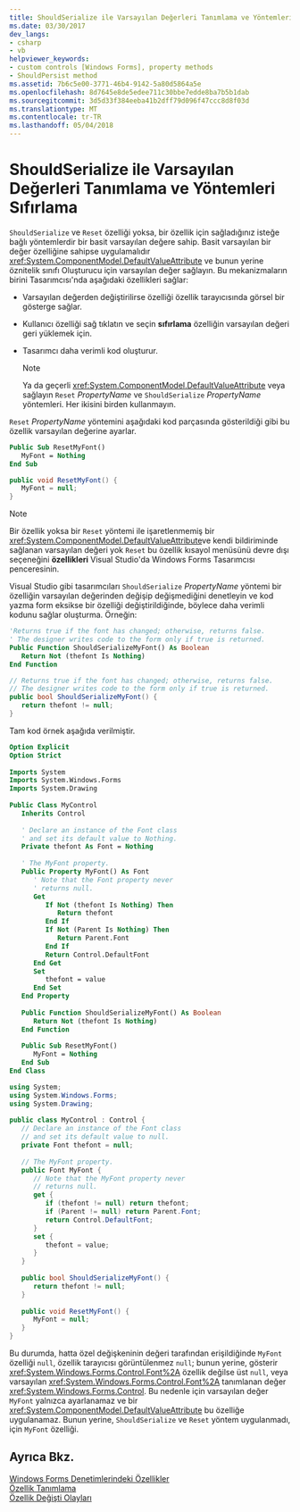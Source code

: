 ```yaml
---
title: ShouldSerialize ile Varsayılan Değerleri Tanımlama ve Yöntemleri Sıfırlama
ms.date: 03/30/2017
dev_langs:
- csharp
- vb
helpviewer_keywords:
- custom controls [Windows Forms], property methods
- ShouldPersist method
ms.assetid: 7b6c5e00-3771-46b4-9142-5a80d5864a5e
ms.openlocfilehash: 8d7645e8de5edee711c30bbe7edde8ba7b5b1dab
ms.sourcegitcommit: 3d5d33f384eeba41b2dff79d096f47ccc8d8f03d
ms.translationtype: MT
ms.contentlocale: tr-TR
ms.lasthandoff: 05/04/2018
---
```

# <a name="defining-default-values-with-the-shouldserialize-and-reset-methods"></a>ShouldSerialize ile Varsayılan Değerleri Tanımlama ve Yöntemleri Sıfırlama
`ShouldSerialize` ve `Reset` özelliği yoksa, bir özellik için sağladığınız isteğe bağlı yöntemlerdir bir basit varsayılan değere sahip. Basit varsayılan bir değer özelliğine sahipse uygulamalıdır <xref:System.ComponentModel.DefaultValueAttribute> ve bunun yerine öznitelik sınıfı Oluşturucu için varsayılan değer sağlayın. Bu mekanizmaların birini Tasarımcısı'nda aşağıdaki özellikleri sağlar:  
  
-   Varsayılan değerden değiştirilirse özelliği özellik tarayıcısında görsel bir gösterge sağlar.  
  
-   Kullanıcı özelliği sağ tıklatın ve seçin **sıfırlama** özelliğin varsayılan değeri geri yüklemek için.  
  
-   Tasarımcı daha verimli kod oluşturur.  
  
    > [!NOTE]
    >  Ya da geçerli <xref:System.ComponentModel.DefaultValueAttribute> veya sağlayın `Reset` *PropertyName* ve `ShouldSerialize` *PropertyName* yöntemleri. Her ikisini birden kullanmayın.  
  
 `Reset` *PropertyName* yöntemini aşağıdaki kod parçasında gösterildiği gibi bu özellik varsayılan değerine ayarlar.  
  
```vb  
Public Sub ResetMyFont()  
   MyFont = Nothing  
End Sub  
```  
  
```csharp  
public void ResetMyFont() {  
   MyFont = null;  
}  
```  
  
> [!NOTE]
>  Bir özellik yoksa bir `Reset` yöntemi ile işaretlenmemiş bir <xref:System.ComponentModel.DefaultValueAttribute>ve kendi bildiriminde sağlanan varsayılan değeri yok `Reset` bu özellik kısayol menüsünü devre dışı seçeneğini **özellikleri** Visual Studio'da Windows Forms Tasarımcısı penceresinin.  
  
 Visual Studio gibi tasarımcıları `ShouldSerialize` *PropertyName* yöntemi bir özelliğin varsayılan değerinden değişip değişmediğini denetleyin ve kod yazma form eksikse bir özelliği değiştirildiğinde, böylece daha verimli kodunu sağlar oluşturma. Örneğin:  
  
```vb  
'Returns true if the font has changed; otherwise, returns false.  
' The designer writes code to the form only if true is returned.  
Public Function ShouldSerializeMyFont() As Boolean  
   Return Not (thefont Is Nothing)  
End Function  
```  
  
```csharp  
// Returns true if the font has changed; otherwise, returns false.  
// The designer writes code to the form only if true is returned.  
public bool ShouldSerializeMyFont() {  
   return thefont != null;  
}  
```  
  
 Tam kod örnek aşağıda verilmiştir.  
  
```vb  
Option Explicit  
Option Strict  
  
Imports System  
Imports System.Windows.Forms  
Imports System.Drawing  
  
Public Class MyControl  
   Inherits Control  
  
   ' Declare an instance of the Font class  
   ' and set its default value to Nothing.  
   Private thefont As Font = Nothing  
  
   ' The MyFont property.   
   Public Property MyFont() As Font  
      ' Note that the Font property never  
      ' returns null.  
      Get  
         If Not (thefont Is Nothing) Then  
            Return thefont  
         End If  
         If Not (Parent Is Nothing) Then  
            Return Parent.Font  
         End If  
         Return Control.DefaultFont  
      End Get  
      Set  
         thefont = value  
      End Set  
   End Property  
  
   Public Function ShouldSerializeMyFont() As Boolean  
      Return Not (thefont Is Nothing)  
   End Function  
  
   Public Sub ResetMyFont()  
      MyFont = Nothing  
   End Sub  
End Class  
```  
  
```csharp  
using System;  
using System.Windows.Forms;  
using System.Drawing;  
  
public class MyControl : Control {  
   // Declare an instance of the Font class  
   // and set its default value to null.  
   private Font thefont = null;  
  
   // The MyFont property.      
   public Font MyFont {  
      // Note that the MyFont property never  
      // returns null.  
      get {  
         if (thefont != null) return thefont;  
         if (Parent != null) return Parent.Font;  
         return Control.DefaultFont;  
      }  
      set {  
         thefont = value;  
      }  
   }  
  
   public bool ShouldSerializeMyFont() {  
      return thefont != null;  
   }  
  
   public void ResetMyFont() {  
      MyFont = null;  
   }  
}  
```  
  
 Bu durumda, hatta özel değişkeninin değeri tarafından erişildiğinde `MyFont` özelliği `null`, özellik tarayıcısı görüntülenmez `null`; bunun yerine, gösterir <xref:System.Windows.Forms.Control.Font%2A> özellik değilse üst `null`, veya varsayılan <xref:System.Windows.Forms.Control.Font%2A> tanımlanan değer <xref:System.Windows.Forms.Control>. Bu nedenle için varsayılan değer `MyFont` yalnızca ayarlanamaz ve bir <xref:System.ComponentModel.DefaultValueAttribute> bu özelliğe uygulanamaz. Bunun yerine, `ShouldSerialize` ve `Reset` yöntem uygulanmadı, için `MyFont` özelliği.  
  
## <a name="see-also"></a>Ayrıca Bkz.  
 [Windows Forms Denetimlerindeki Özellikler](../../../../docs/framework/winforms/controls/properties-in-windows-forms-controls.md)  
 [Özellik Tanımlama](../../../../docs/framework/winforms/controls/defining-a-property-in-windows-forms-controls.md)  
 [Özellik Değişti Olayları](../../../../docs/framework/winforms/controls/property-changed-events.md)
